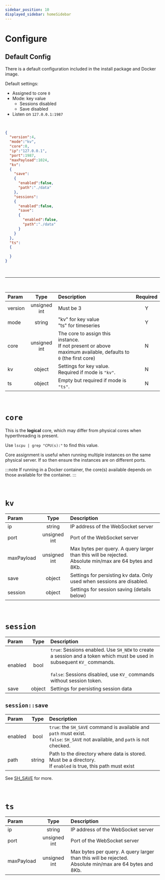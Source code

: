 ```yaml
---
sidebar_position: 10
displayed_sidebar: homeSidebar
---
```


# Configure


## Default Config

There is a default configuration included in the install package and Docker image. 

Default settings:

- Assigned to core `0`
- Mode: key value
  - Sessions disabled
  - Save disabled
- Listen on `127.0.0.1:1987`

<br/>

```json title="default.json"
{
  "version":4,
  "mode":"kv",
  "core":0,
  "ip":"127.0.0.1",
  "port":1987,
  "maxPayload":1024,
  "kv":
  {
    "save":
    {
      "enabled":false,
      "path":"./data"
    },
    "sessions":
    {
      "enabled":false,
      "save":
      {
        "enabled":false,
        "path":"./data"
      }
    }
  },
  "ts":
  {
    
  }
}
```

<br/>

---

<br/>

|Param|Type|Description|Required|
|:---|:---:|:---|:---:|
|version|unsigned int|Must be 3|Y|
|mode|string|"kv" for key value<br/> "ts" for timeseries|Y|
|core|unsigned int|The core to assign this instance.<br/> If not present or above maximum available, defaults to `0` (the first core)|N|
|kv|object|Settings for key value. Required if mode is `"kv"`.|N|
|ts|object|Empty but required if mode is `"ts"`.|N|

<br/>

# `core`
This is the **logical** core, which may differ from physical cores when hyperthreading is present.<br/>

Use `lscpu | grep "CPU(s):"` to find this value.

Core assignment is useful when running multiple instances on the same physical server. If so then ensure the instances are on different ports.

:::note
If running in a Docker container, the core(s) available depends on those available for the container.
:::

<br/>

# `kv`

|Param|Type|Description|
|:---|:---:|:---|
|ip|string|IP address of the WebSocket server|
|port|unsigned int|Port of the WebSocket server|
|maxPayload|unsigned int|Max bytes per query. A query larger than this will be rejected.<br/>Absolute min/max are 64 bytes and 8Kb.|
|save|object|Settings for persisting kv data. Only used when sessions are disabled.|
|session|object|Settings for session saving (details below)|

<br/>

# `session`
|Param|Type|Description|
|:---|:---:|:---|
|enabled|bool|`true`: Sessions enabled. Use `SH_NEW` to create a session and a token which must be used in subsequent `KV_` commands.<br/><br/>`false`: Sessions disabled, use `KV_` commands without session token.|
|save|object|Settings for persisting session data|

## `session::save`

|Param|Type|Description|
|:---|:---:|:---|
|enabled|bool|`true`: the `SH_SAVE` command is available and `path` must exist. <br/>`false`: `SH_SAVE` not available, and `path` is not checked.|
|path|string|Path to the directory where data is stored. Must be a directory.<br/>If `enabled` is true, this path must exist|

See [SH_SAVE](../api/sessions/sh-save) for more.

<br/>

# `ts`

|Param|Type|Description|
|:---|:---:|:---|
|ip|string|IP address of the WebSocket server|
|port|unsigned int|Port of the WebSocket server|
|maxPayload|unsigned int|Max bytes per query. A query larger than this will be rejected.<br/>Absolute min/max are 64 bytes and 8Kb.|


<br/>


